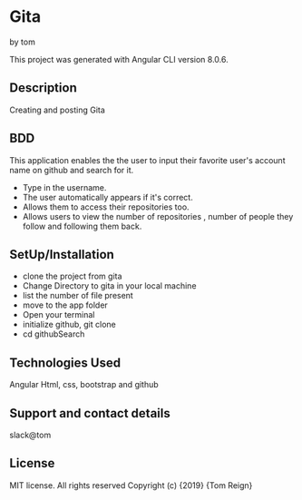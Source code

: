 # Gita
by tom

This project was generated with Angular CLI version 8.0.6.

## Description
Creating and posting Gita

## BDD
This application enables the the user to input their favorite user's account name on github and search for it.

  * Type in the username.
  * The user automatically appears if it's correct.
  * Allows them to access their repositories too.
  * Allows users to view the number of repositories , number of people they follow and following them back.


## SetUp/Installation

 * clone the project from gita
 * Change Directory to gita in your local machine
 * list the number of file present
 * move to the app folder
 * Open your terminal
 * initialize github, git clone
 * cd githubSearch

## Technologies Used

Angular  Html, css, bootstrap  and  github

## Support and contact details

slack@tom

## License
MIT license. All rights reserved Copyright (c) {2019} {Tom Reign}
